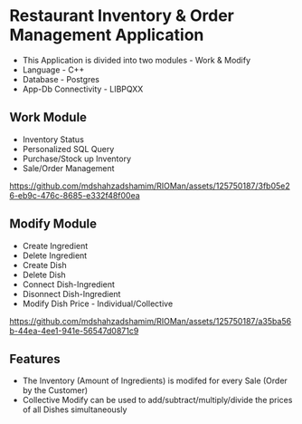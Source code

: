 
# Restaurant Inventory & Order Management Application

- This Application is divided into two modules - Work & Modify
- Language - C++
- Database - Postgres
- App-Db Connectivity - LIBPQXX 


## Work Module

- Inventory Status
- Personalized SQL Query
- Purchase/Stock up Inventory
- Sale/Order Management

https://github.com/mdshahzadshamim/RIOMan/assets/125750187/3fb05e26-eb9c-476c-8685-e332f48f00ea

## Modify Module

- Create Ingredient
- Delete Ingredient
- Create Dish
- Delete Dish
- Connect Dish-Ingredient
- Disonnect Dish-Ingredient
- Modify Dish Price - Individual/Collective

https://github.com/mdshahzadshamim/RIOMan/assets/125750187/a35ba56b-44ea-4ee1-941e-56547d0871c9

## Features

- The Inventory (Amount of Ingredients) is modifed for every Sale (Order by the Customer)
- Collective Modify can be used to add/subtract/multiply/divide the prices of all Dishes simultaneously
